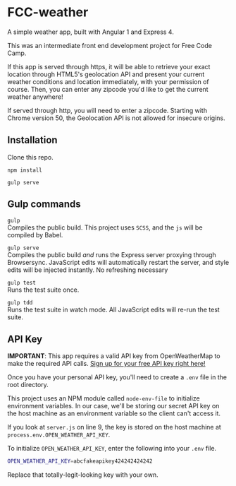 # FCC-weather
A simple weather app, built with Angular 1 and Express 4.

This was an intermediate front end development project for Free Code Camp.

If this app is served through https, it will be able to retrieve your exact location through HTML5's geolocation API and present your current weather conditions and location immediately, with your permission of course. Then, you can enter any zipcode you'd like to get the current weather anywhere!

If served through http, you will need to enter a zipcode. Starting with Chrome version 50, the Geolocation API is not allowed for insecure origins. 

## Installation

Clone this repo.

`npm install`

`gulp serve`

## Gulp commands

`gulp`  
Compiles the public build. 
This project uses `SCSS`, and the `js` will be compiled by Babel. 

`gulp serve`  
Compiles the public build *and* runs the Express server proxying through Browsersync.
JavaScript edits will automatically restart the server, and style edits will be injected instantly. No refreshing necessary 

`gulp test`  
Runs the test suite once.

`gulp tdd`  
Runs the test suite in watch mode. All JavaScript edits will re-run the test suite. 

## API Key

**IMPORTANT**: This app requires a valid API key from OpenWeatherMap to make the required API calls. [Sign up for your free API key right here!](http://openweathermap.org/appid)

Once you have your personal API key, you'll need to create a `.env` file in the root directory.

This project uses an NPM module called `node-env-file` to initialize environment variables. In our case, we'll be storing our secret API key on the host machine as an environment variable so the client can't access it.

If you look at `server.js` on line 9, the key is stored on the host machine at `process.env.OPEN_WEATHER_API_KEY`.

To initialize `OPEN_WEATHER_API_KEY`, enter the following into your `.env` file.

```bash
OPEN_WEATHER_API_KEY=abcfakeapikey424242424242
```

Replace that totally-legit-looking key with your own.
